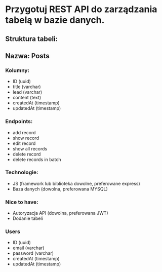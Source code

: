 # Przygotuj REST API do zarządzania tabelą w bazie danych.

## Struktura tabeli:

## Nazwa: Posts
### Kolumny:
- ID (uuid)
- title (varchar)
- lead (varchar)
- content (text)
- createdAt (timestamp)
- updatedAt (timestamp)
### Endpoints:
- add record
- show record
- edit record
- show all records
- delete record
- delete records in batch
### Technologie:
- JS (framework lub biblioteka dowolne, preferowane express)
- Baza danych (dowolna, preferowana MYSQL)
### Nice to have:
- Autoryzacja API (dowolna, preferowana JWT)
- Dodanie tabeli
### Users 
- ID (uuid)
- email (varchar)
- password (varchar)
- createdAt (timestamp)
- updatedAt (timestamp)